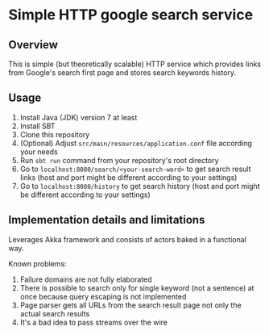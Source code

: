 # Simple HTTP google search service

## Overview
This is simple (but theoretically scalable) HTTP service which provides links from Google's search
first page and stores search keywords history.

## Usage
1. Install Java (JDK) version 7 at least
1. Install SBT
1. Clone this repository
1. (Optional) Adjust `src/main/resources/application.conf` file according your needs
1. Run `sbt run` command from your repository's root directory
1. Go to `localhost:8080/search/<your-search-word>` to get search result links (host and port might
be different according to your settings)
1. Go to `localhost:8080/history` to get search history (host and port might be different
according to your settings)

## Implementation details and limitations
Leverages Akka framework and consists of actors baked in a functional way.

Known problems:
1. Failure domains are not fully elaborated
1. There is possible to search only for single keyword (not a sentence) at once because query
escaping is not implemented
1. Page parser gets all URLs from the search result page not only the actual search results
1. It's a bad idea to pass streams over the wire
